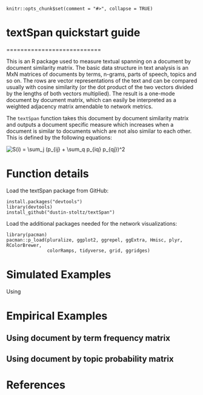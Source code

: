 

```{r, echo = FALSE}
knitr::opts_chunk$set(comment = "#>", collapse = TRUE)
```

# textSpan quickstart guide
===========================

This is an R package used to measure textual spanning on a document by document similarity matrix. The basic data structure in text analysis is an MxN matrices of documents by terms, n-grams, parts of speech, topics and so on. The rows are vector representations of the text and can be compared usually with cosine similarity (or the dot product of the two vectors divided by the lengths of both vectors multiplied). The result is a one-mode document by document matrix, which can easily be interpreted as a weighted adjacency matrix amendable to network metrics. 

The `textSpan` function takes this document by document similarity matrix and outputs a document specific measure which increases when a document is similar to documents which are not also similar to each other. This is defined by the following equations:

<img src="https://latex.codecogs.com/gif.latex?S(i)&space;=&space;\sum_j&space;(p_{ij}&space;&plus;&space;\sum_q&space;p_{iq}&space;p_{qj})^2" title="S(i) = \sum_j (p_{ij} + \sum_q p_{iq} p_{qj})^2" />



# Function details

Load the textSpan package from GitHub:
```{r}
install.packages("devtools")
library(devtools)
install_github("dustin-stoltz/textSpan")
```
Load the additional packages needed for the network visualizations:
```{r
library(pacman)
pacman::p_load(pluralize, ggplot2, ggrepel, ggExtra, Hmisc, plyr, RColorBrewer, 
               colorRamps, tidyverse, grid, ggridges)
```

# Simulated Examples

Using 

# Empirical Examples

## Using document by term frequency matrix

## Using document by topic probability matrix

References
==========

